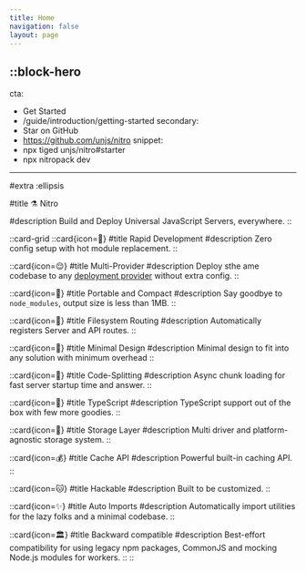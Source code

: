 ```yaml
---
title: Home
navigation: false
layout: page
---
```



::block-hero
---
cta:
  - Get Started
  - /guide/introduction/getting-started
secondary:
  - Star on GitHub
  - https://github.com/unjs/nitro
snippet:
  - npx tiged unjs/nitro#starter
  - npx nitropack dev
---

#extra
:ellipsis

#title
⚗️ Nitro

#description
Build and Deploy Universal JavaScript Servers, everywhere.
::

::card-grid
  ::card{icon=🐇}
  #title
  Rapid Development
  #description
  Zero config setup with hot module replacement.
  ::

  ::card{icon=😌}
  #title
  Multi-Provider
  #description
  Deploy sthe ame codebase to any [deployment provider](/deploy) without extra config.
  ::

  ::card{icon=💼}
  #title
  Portable and Compact
  #description
  Say goodbye to `node_modules`, output size is less than 1MB.
  ::

  ::card{icon=📁}
  #title
  Filesystem Routing
  #description
  Automatically registers Server and API routes.
  ::

  ::card{icon=🤏}
  #title
  Minimal Design
  #description
  Minimal design to fit into any solution with minimum overhead
  ::

  ::card{icon=🚀}
  #title
  Code-Splitting
  #description
  Async chunk loading for fast server startup time and answer.
  ::

  ::card{icon=👕}
  #title
  TypeScript
  #description
  TypeScript support out of the box with few more goodies.
  ::

  ::card{icon=💾}
  #title
  Storage Layer
  #description
  Multi driver and platform-agnostic storage system.
  ::

  ::card{icon=💰}
  #title
  Cache API
  #description
  Powerful built-in caching API.
  ::

  ::card{icon=🐱}
  #title
  Hackable
  #description
  Built to be customized.
  ::

  ::card{icon=✨}
  #title
  Auto Imports
  #description
  Automatically import utilities for the lazy folks and a minimal codebase.
  ::

  ::card{icon=🏛️}
  #title
  Backward compatible
  #description
  Best-effort compatibility for using legacy npm packages, CommonJS and mocking Node.js modules for workers.
  ::
::
